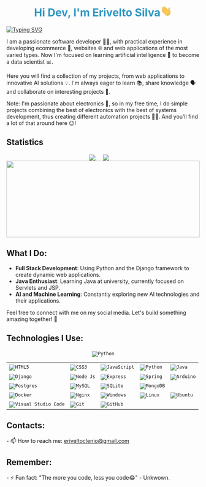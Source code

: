<h1 align="center" style="color:#2f97c1"> Hi Dev, I'm Erivelto Silva<img src="https://raw.githubusercontent.com/ABSphreak/ABSphreak/master/gifs/Hi.gif" width="30px"> 
</h1>

<a href="#"><img src="https://readme-typing-svg.demolab.com?font=Fira+Code&duration=3000&pause=1000&color=2F97C1&background=181E48CF&center=true&random=false&width=435&lines=I%C2%B4m+a+Full+Stack+Developer;And+a+Data+Cience+Enthusiast" alt="Typing SVG" /></a>

I am a passionate software developer 🧑‍💻, with practical experience in developing ecommerce 🛒, websites 🌐 and web applications of the most varied types. Now I'm focused on learning artificial intelligence 🤖 to become a data scientist 📊.

Here you will find a collection of my projects, from web applications to innovative AI solutions 💡. I'm always eager to learn 📚, share knowledge 🗣️ and collaborate on interesting projects 🤝.

Note: I'm passionate about electronics 🔌, so in my free time, I do simple projects combining the best of electronics with the best of systems development, thus creating different automation projects 🤖🔧. And you’ll find a lot of that around here 😉!

<h2> Statistics</h2>

<div style="display:flex; flex-direction:row; justify-content: center; align-Items:center;">
  <a href="https://github.com/anuraghazra/github-readme-stats">
    <img height=200 align="center" src="https://github-readme-stats.vercel.app/api?username=eriveltosilva&show_icons=true&theme=blue-green" />
  </a>&nbsp;&nbsp;&nbsp;&nbsp;&nbsp;

  <a href="https://github.com/anuraghazra/convoychat">
    <img height=200 align="center" src="https://github-readme-stats.vercel.app/api/top-langs/?username=eriveltosilva&layout=compact&langs_count=10&theme=algolia" />
  </a>&nbsp;&nbsp;&nbsp;&nbsp;&nbsp;
</div>


<img height=200 align="center" style="width:100%" src="https://github-readme-streak-stats.herokuapp.com/?user=eriveltosilva&theme=blue-green" />


<h2> What I Do:</h2>

- **Full Stack Development**: Using Python and the Django framework to create dynamic web applications.
- **Java Enthusiast**: Learning Java at university, currently focused on Servlets and JSP.
- **AI and Machine Learning**: Constantly exploring new AI technologies and their applications.

Feel free to connect with me on my social media. Let's build something amazing together! 🚀



<h2> Technologies I Use:</h2>

<div align="center">
  <table>
    <tr>
      <td><code><img width="50" src="https://skillicons.dev/icons?i=html" alt="HTML5" title="HTML5"/></code></td>
      <td><code><img width="50" src="https://skillicons.dev/icons?i=css" alt="CSS3" title="CSS3"/></code></td>
      <td><code><img width="50" src="https://skillicons.dev/icons?i=js" alt="JavaScript" title="JavaScript"/></code></td>
      <td><code><img width="50" src="https://skillicons.dev/icons?i=py" alt="Python" title="Python"/></code></td
      <td><code><img width="50" src="https://skillicons.dev/icons?i=py" alt="Python" title="Python"/></code></td>
      <td><code><img width="50" src="https://skillicons.dev/icons?i=java" alt="Java" title="Java"/></code></td>
    </tr>
    <tr>
      <!-- <td><code><img width="50" src="https://skillicons.dev/icons?i=react" alt="Java" title="Java"/></code></td> -->
      <td><code><img width="50" src="https://skillicons.dev/icons?i=django" alt="Django" title="Django"/></code></td>
      <td><code><img width="50" src="https://skillicons.dev/icons?i=nodejs" alt="Node Js" title="Node Js"/></code></td>
      <td><code><img width="50" src="https://skillicons.dev/icons?i=express" alt="Express" title="Express"/></code></td>
      <td><code><img width="50" src="https://skillicons.dev/icons?i=spring" alt="Spring" title="Spring"/></code></td>
      <td><code><img width="50" src="https://skillicons.dev/icons?i=arduino" alt="Arduino" title="Arduino"/></code></td>
      <!-- <td><code><img width="50" src="https://user-images.githubusercontent.com/25181517/183891303-41f257f8-6b3d-487c-aa56-c497b880d0fb.png" alt="Spring Boot" title="Spring Boot"/></code></td> -->
    </tr>
      <td><code><img width="50" src="https://skillicons.dev/icons?i=postgres" alt="Postgres" title="Postgres"/></code></td>
      <td><code><img width="50" src="https://skillicons.dev/icons?i=mysql" alt="MySQL" title="MySQL"/></code></td>
      <td><code><img width="50" src="https://skillicons.dev/icons?i=sqlite" alt="SQLite" title="SQLite"/></code></td>
      <td><code><img width="50" src="https://skillicons.dev/icons?i=mongodb" alt="MongoDB" title="MongoDB"/></code></td>
    </tr>
    <tr>
      <td><code><img width="50" src="https://skillicons.dev/icons?i=docker" alt="Docker" title="Docker"/></code></td>
      <td><code><img width="50" src="https://skillicons.dev/icons?i=nginx" alt="Nginx" title="Nginx"/></code></td>
      <td><code><img width="50" src="https://skillicons.dev/icons?i=windows" alt="Windows" title="Windows"/></code></td>
      <td><code><img width="50" src="https://skillicons.dev/icons?i=linux" alt="Linux" title="Linux"/></code></td>
      <td><code><img width="50" src="https://skillicons.dev/icons?i=ubuntu" alt="Ubuntu" title="Ubuntu"/></code></td>
    </tr>
    <tr>
      <td><code><img width="50" src="https://skillicons.dev/icons?i=vscode" alt="Visual Studio Code" title="Visual Studio Code"/></code></td>
      <td><code><img width="50" src="https://skillicons.dev/icons?i=git" alt="Git" title="Git"/></code></td>
      <td><code><img width="50" src="https://skillicons.dev/icons?i=github" alt="GitHub" title="GitHub"/></code></td>
    </tr>
  </table>
</div>



<h2>Contacts:</h2>
- 📫 How to reach me: <a href="mailto:eriveltoclenio@email.com">eriveltoclenio@gmail.com</a><br/>



<h2>Remember:</h2>
- ⚡ Fun fact: "The more you code, less you code😂" - Unkwown.<br/>


<!-- https://readme-typing-svg.demolab.com/demo/ -->